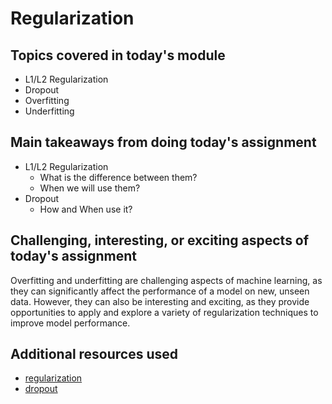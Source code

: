 # Regularization

## Topics covered in today's module
* L1/L2 Regularization
* Dropout
* Overfitting
* Underfitting

## Main takeaways from doing today's assignment
* L1/L2 Regularization
  - What is the difference between them?
  - When we will use them?
* Dropout
  - How and When use it?
## Challenging, interesting, or exciting aspects of today's assignment
Overfitting and underfitting are challenging aspects of machine learning, as they can significantly affect the performance of a model on new, unseen data. However, they can also be interesting and exciting, as they provide opportunities to apply and explore a variety of regularization techniques to improve model performance.

## Additional resources used
- [regularization](https://www.analyticsvidhya.com/blog/2018/04/fundamentals-deep-learning-regularization-techniques/)
- [dropout](https://machinelearningmastery.com/dropout-for-regularizing-deep-neural-networks/)
